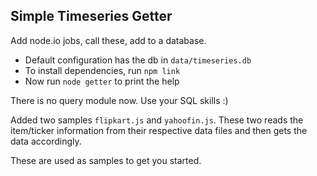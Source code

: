 ## Simple Timeseries Getter ##

Add node.io jobs, call these,  add to a database.

* Default configuration has the db in `data/timeseries.db`
* To install dependencies, run `npm link`
* Now run `node getter` to print the help

There is no query module now. Use your SQL skills :)

Added two samples `flipkart.js` and `yahoofin.js`. These two reads
the item/ticker information from their respective data files and 
then gets the data accordingly.

These are used as samples to get you started.
